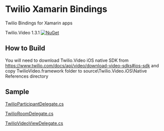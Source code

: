 # Twilio Xamarin Bindings

Twilio Bindings for Xamarin apps

Twilio.Video 1.3.1 [![NuGet][video-nuget-img]][video-nuget-link]

## How to Build

You will need to download Twilio.Video iOS native SDK from https://www.twilio.com/docs/api/video/download-video-sdks#ios-sdk and copy TwilioVideo.framework folder to source\Twilio.Video.iOS\Native References directory

[video-nuget-img]: https://img.shields.io/badge/nuget-1.3.1-blue.svg
[video-nuget-link]: https://www.nuget.org/packages/Twilio.Video.XamarinBinding

## Sample

[TwilioParticipantDelegate.cs](sample/Twilio.Video.Sample.iOS/TwilioParticipantDelegate.cs)

[TwilioRoomDelegate.cs](sample/Twilio.Video.Sample.iOS/TwilioRoomDelegate.cs)

[TwilioVideoViewDelegate.cs](sample/Twilio.Video.Sample.iOS/TwilioVideoViewDelegate.cs)

